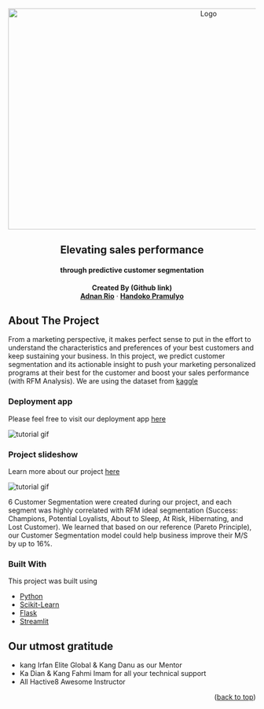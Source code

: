 <!-- Improved compatibility of back to top link: See: https://github.com/othneildrew/Best-README-Template/pull/73 -->
<a name="readme-top"></a>
<!--
*** Thanks for checking out the Best-README-Template. If you have a suggestion
*** that would make this better, please fork the repo and create a pull request
*** or simply open an issue with the tag "enhancement".
*** Don't forget to give the project a star!
*** Thanks again! Now go create something AMAZING! :D
-->

<!-- PROJECT SHIELDS -->
<!--
*** I'm using markdown "reference style" links for readability.
*** Reference links are enclosed in brackets [ ] instead of parentheses ( ).
*** See the bottom of this document for the declaration of the reference variables
*** for contributors-url, forks-url, etc. This is an optional, concise syntax you may use.
*** https://www.markdownguide.org/basic-syntax/#reference-style-links
-->


<!-- PROJECT LOGO -->
<br />
<div align="center">
  <a>
    <img src="https://customer-segmentation-uk.herokuapp.com:443/media/cee1839f9b0e462cb7913196af8ea3073655279be136a018fc98c7f2.png" alt="Logo" width="800" height="450">
  </a>

  <h2 align="center">Elevating sales performance</h2>
  <h4 align="center">through predictive customer segmentation</h4>

  <p align="center">
    <strong>Created By (Github link)</strong>
    <br />
</a>
    <a href="https://github.com/denanrioaditya"><strong>Adnan Rio</strong></a>
    ·
    <a href="https://github.com/handokopramulyo"><strong>Handoko Pramulyo</strong></a>
  </p>
</div>


<!-- ABOUT THE PROJECT -->
## About The Project

From a marketing perspective, it makes perfect sense to put in the effort to understand the characteristics and preferences of your best customers and keep sustaining your business. In this project, we predict customer segmentation and its actionable insight to push your marketing personalized programs at their best for the customer and boost your sales performance (with RFM Analysis). We are using the dataset from [kaggle](https://www.kaggle.com/datasets/mashlyn/online-retail-ii-uci?select=online_retail_II.csv)

### Deployment app
Please feel free to visit our deployment app [here](https://customer-segmentation-uk.herokuapp.com)

![tutorial gif](https://github.com/H8-Assignments-Bay/p2---final-project-ftds-014-rmt-group-002/blob/d6a0c3c0f8dbc3523d4fcecce5f82c6134dffda1/Experimental_Features_Media/app_spoiler.gif)

### Project slideshow
Learn more about our project [here](https://drive.google.com/file/d/1sasDO0gU-1r9UBoD21C7sVkNZnw9wAPY/view?usp=sharing)

![tutorial gif](https://github.com/H8-Assignments-Bay/p2---final-project-ftds-014-rmt-group-002/blob/d6a0c3c0f8dbc3523d4fcecce5f82c6134dffda1/Experimental_Features_Media/slideshow_spoiler.gif)


6 Customer Segmentation were created during our project, and each segment was highly correlated with RFM ideal segmentation (Success: Champions, Potential Loyalists, About to Sleep, At Risk, Hibernating, and Lost Customer). We learned that based on our reference (Pareto Principle), our Customer Segmentation model could help business improve their M/S by up to 16%.

### Built With

This project was built using 

* [Python](https://www.python.org/)
* [Scikit-Learn](https://scikit-learn.org/stable/)
* [Flask](https://flask.palletsprojects.com/en/2.2.x/)
* [Streamlit](https://streamlit.io/)

## Our utmost gratitude

* kang Irfan Elite Global & Kang Danu as our Mentor
* Ka Dian & Kang Fahmi Imam for all your technical support
* All Hactive8 Awesome Instructor

<p align="right">(<a href="#readme-top">back to top</a>)</p>